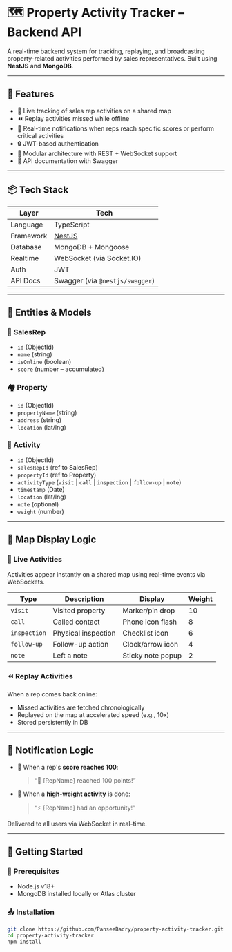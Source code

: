 # 🗺️ Property Activity Tracker – Backend API

A real-time backend system for tracking, replaying, and broadcasting property-related activities performed by sales representatives. Built using **NestJS** and **MongoDB**.

---

## 🚀 Features

- 🔴 Live tracking of sales rep activities on a shared map
- ⏪ Replay activities missed while offline
- 📡 Real-time notifications when reps reach specific scores or perform critical activities
- 🔒 JWT-based authentication
- 🧱 Modular architecture with REST + WebSocket support
- 📖 API documentation with Swagger

---

## 📦 Tech Stack

| Layer          | Tech                          |
|---------------|-------------------------------|
| Language       | TypeScript                    |
| Framework      | [NestJS](https://nestjs.com)  |
| Database       | MongoDB + Mongoose            |
| Realtime       | WebSocket (via Socket.IO)     |
| Auth           | JWT                           |
| API Docs       | Swagger (via `@nestjs/swagger`) |

---

## 🧱 Entities & Models

### 🧍 SalesRep
- `id` (ObjectId)
- `name` (string)
- `isOnline` (boolean)
- `score` (number – accumulated)

### 🏘️ Property
- `id` (ObjectId)
- `propertyName` (string)
- `address` (string)
- `location` (lat/lng)

### 📝 Activity
- `id` (ObjectId)
- `salesRepId` (ref to SalesRep)
- `propertyId` (ref to Property)
- `activityType` (`visit` | `call` | `inspection` | `follow-up` | `note`)
- `timestamp` (Date)
- `location` (lat/lng)
- `note` (optional)
- `weight` (number)

---

## 🧭 Map Display Logic

### 🔴 Live Activities
Activities appear instantly on a shared map using real-time events via WebSockets.

| Type        | Description              | Display              | Weight |
|-------------|--------------------------|----------------------|--------|
| `visit`     | Visited property         | Marker/pin drop      | 10     |
| `call`      | Called contact           | Phone icon flash     | 8      |
| `inspection`| Physical inspection      | Checklist icon       | 6      |
| `follow-up` | Follow-up action         | Clock/arrow icon     | 4      |
| `note`      | Left a note              | Sticky note popup    | 2      |

### ⏪ Replay Activities
When a rep comes back online:
- Missed activities are fetched chronologically
- Replayed on the map at accelerated speed (e.g., 10x)
- Stored persistently in DB

---

## 🔔 Notification Logic

- 🔢 When a rep's **score reaches 100**:
  > “🎉 [RepName] reached 100 points!”

- 📌 When a **high-weight activity** is done:
  > “⚡ [RepName] had an opportunity!”

Delivered to all users via WebSocket in real-time.

---

## 🧪 Getting Started

### 🔧 Prerequisites
- Node.js v18+
- MongoDB installed locally or Atlas cluster

### 📥 Installation

```bash
git clone https://github.com/PanseeBadry/property-activity-tracker.git
cd property-activity-tracker
npm install
